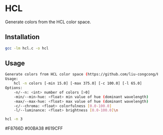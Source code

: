 # HCL

Generate colors from the HCL color space.

## Installation

```bash
gcc -lm hcl.c -o hcl
```

## Usage

```bash
Generate colors from HCL color space (https://github.com/liu-congcong/HCL)
Usage:
    hcl -n colors [-min 15.0] [-max 375.0] [-c 100.0] [-l 65.0]
Options:
    -n/--n: <int> number of colors [>0]
    -min/--min-hue: <float> min value of hue (dominant wavelength)
    -max/--max-hue: <float> max value of hue (dominant wavelength)
    -c/--chroma: <float> colorfulness [0.0-100.0]
    -l/--luminance: <float> brightness [0.0-100.0]\n
```

```bash
hcl -n 3
```

\#F8766D #00BA38 #619CFF
